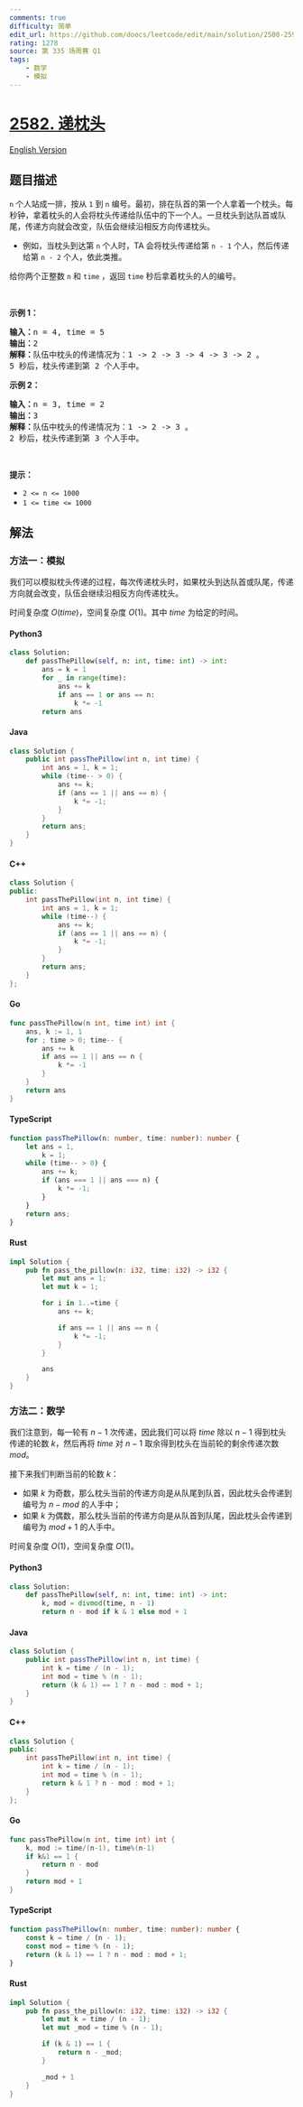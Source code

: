 ```yaml
---
comments: true
difficulty: 简单
edit_url: https://github.com/doocs/leetcode/edit/main/solution/2500-2599/2582.Pass%20the%20Pillow/README.md
rating: 1278
source: 第 335 场周赛 Q1
tags:
    - 数学
    - 模拟
---
```


<!-- problem:start -->

# [2582. 递枕头](https://leetcode.cn/problems/pass-the-pillow)

[English Version](/solution/2500-2599/2582.Pass%20the%20Pillow/README_EN.md)

## 题目描述

<!-- description:start -->

<p><code>n</code> 个人站成一排，按从 <code>1</code> 到 <code>n</code> 编号。最初，排在队首的第一个人拿着一个枕头。每秒钟，拿着枕头的人会将枕头传递给队伍中的下一个人。一旦枕头到达队首或队尾，传递方向就会改变，队伍会继续沿相反方向传递枕头。</p>

<ul>
	<li>例如，当枕头到达第 <code>n</code> 个人时，TA 会将枕头传递给第 <code>n - 1</code> 个人，然后传递给第 <code>n - 2</code> 个人，依此类推。</li>
</ul>

<p>给你两个正整数 <code>n</code> 和 <code>time</code> ，返回 <code>time</code> 秒后拿着枕头的人的编号。</p>

<p>&nbsp;</p>

<p><strong>示例 1：</strong></p>

<pre>
<strong>输入：</strong>n = 4, time = 5
<strong>输出：</strong>2
<strong>解释：</strong>队伍中枕头的传递情况为：1 -&gt; 2 -&gt; 3 -&gt; 4 -&gt; 3 -&gt; 2 。
5 秒后，枕头传递到第 2 个人手中。
</pre>

<p><strong>示例 2：</strong></p>

<pre>
<strong>输入：</strong>n = 3, time = 2
<strong>输出：</strong>3
<strong>解释：</strong>队伍中枕头的传递情况为：1 -&gt; 2 -&gt; 3 。
2 秒后，枕头传递到第 3 个人手中。
</pre>

<p>&nbsp;</p>

<p><strong>提示：</strong></p>

<ul>
	<li><code>2 &lt;= n &lt;= 1000</code></li>
	<li><code>1 &lt;= time &lt;= 1000</code></li>
</ul>

<!-- description:end -->

## 解法

<!-- solution:start -->

### 方法一：模拟

我们可以模拟枕头传递的过程，每次传递枕头时，如果枕头到达队首或队尾，传递方向就会改变，队伍会继续沿相反方向传递枕头。

时间复杂度 $O(time)$，空间复杂度 $O(1)$。其中 $time$ 为给定的时间。

<!-- tabs:start -->

#### Python3

```python
class Solution:
    def passThePillow(self, n: int, time: int) -> int:
        ans = k = 1
        for _ in range(time):
            ans += k
            if ans == 1 or ans == n:
                k *= -1
        return ans
```

#### Java

```java
class Solution {
    public int passThePillow(int n, int time) {
        int ans = 1, k = 1;
        while (time-- > 0) {
            ans += k;
            if (ans == 1 || ans == n) {
                k *= -1;
            }
        }
        return ans;
    }
}
```

#### C++

```cpp
class Solution {
public:
    int passThePillow(int n, int time) {
        int ans = 1, k = 1;
        while (time--) {
            ans += k;
            if (ans == 1 || ans == n) {
                k *= -1;
            }
        }
        return ans;
    }
};
```

#### Go

```go
func passThePillow(n int, time int) int {
	ans, k := 1, 1
	for ; time > 0; time-- {
		ans += k
		if ans == 1 || ans == n {
			k *= -1
		}
	}
	return ans
}
```

#### TypeScript

```ts
function passThePillow(n: number, time: number): number {
    let ans = 1,
        k = 1;
    while (time-- > 0) {
        ans += k;
        if (ans === 1 || ans === n) {
            k *= -1;
        }
    }
    return ans;
}
```

#### Rust

```rust
impl Solution {
    pub fn pass_the_pillow(n: i32, time: i32) -> i32 {
        let mut ans = 1;
        let mut k = 1;

        for i in 1..=time {
            ans += k;

            if ans == 1 || ans == n {
                k *= -1;
            }
        }

        ans
    }
}
```

<!-- tabs:end -->

<!-- solution:end -->

<!-- solution:start -->

### 方法二：数学

我们注意到，每一轮有 $n - 1$ 次传递，因此我们可以将 $time$ 除以 $n - 1$ 得到枕头传递的轮数 $k$，然后再将 $time$ 对 $n - 1$ 取余得到枕头在当前轮的剩余传递次数 $mod$。

接下来我们判断当前的轮数 $k$：

-   如果 $k$ 为奇数，那么枕头当前的传递方向是从队尾到队首，因此枕头会传递到编号为 $n - mod$ 的人手中；
-   如果 $k$ 为偶数，那么枕头当前的传递方向是从队首到队尾，因此枕头会传递到编号为 $mod + 1$ 的人手中。

时间复杂度 $O(1)$，空间复杂度 $O(1)$。

<!-- tabs:start -->

#### Python3

```python
class Solution:
    def passThePillow(self, n: int, time: int) -> int:
        k, mod = divmod(time, n - 1)
        return n - mod if k & 1 else mod + 1
```

#### Java

```java
class Solution {
    public int passThePillow(int n, int time) {
        int k = time / (n - 1);
        int mod = time % (n - 1);
        return (k & 1) == 1 ? n - mod : mod + 1;
    }
}
```

#### C++

```cpp
class Solution {
public:
    int passThePillow(int n, int time) {
        int k = time / (n - 1);
        int mod = time % (n - 1);
        return k & 1 ? n - mod : mod + 1;
    }
};
```

#### Go

```go
func passThePillow(n int, time int) int {
	k, mod := time/(n-1), time%(n-1)
	if k&1 == 1 {
		return n - mod
	}
	return mod + 1
}
```

#### TypeScript

```ts
function passThePillow(n: number, time: number): number {
    const k = time / (n - 1);
    const mod = time % (n - 1);
    return (k & 1) == 1 ? n - mod : mod + 1;
}
```

#### Rust

```rust
impl Solution {
    pub fn pass_the_pillow(n: i32, time: i32) -> i32 {
        let mut k = time / (n - 1);
        let mut _mod = time % (n - 1);

        if (k & 1) == 1 {
            return n - _mod;
        }

        _mod + 1
    }
}
```

<!-- tabs:end -->

<!-- solution:end -->

<!-- problem:end -->
